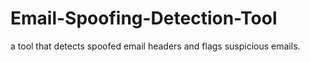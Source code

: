 # Email-Spoofing-Detection-Tool
 a tool that detects spoofed email headers and flags suspicious emails.

